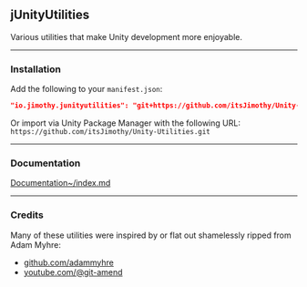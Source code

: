 ## jUnityUtilities

Various utilities that make Unity development more enjoyable.

---

### Installation

Add the following to your `manifest.json`:
```json
"io.jimothy.junityutilities": "git+https://github.com/itsJimothy/Unity-Utilities.git"
```

Or import via Unity Package Manager with the following URL:
`https://github.com/itsJimothy/Unity-Utilities.git`

---

### Documentation

[Documentation~/index.md](Documentation)

---

### Credits

Many of these utilities were inspired by or flat out shamelessly ripped from Adam Myhre:
- [github.com/adammyhre](https://github.com/adammyhre)
- [youtube.com/@git-amend](https://www.youtube.com/@git-amend)